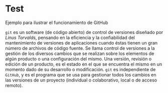 # Test
Ejemplo para ilustrar el funcionamiento de GitHub

`git` es un software (de código abierto) de control de versiones diseñado por *Linus Torvalds*, pensando en la eficiencia y la confiabilidad del mantenimiento de versiones de aplicaciones cuando éstas tienen un gran número de archivos de código fuente.
Se llama control de versiones a la gestión de los diversos cambios que se realizan sobre los elementos de algún producto o una configuración del mismo. Una versión, revisión o edición de un producto, es el estado en el que se encuentra el mismo en un momento dado de su desarrollo o modificación.
`git` es independiente de `GitHub`, y es el programa que se usa para gestionar todos los cambios en las versiones de un proyecto (individual o colaborativo, local o de acceso remoto).
